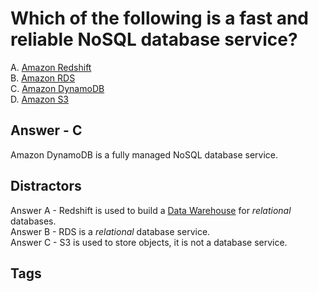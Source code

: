 # Which of the following is a fast and reliable NoSQL database service?

A. [Amazon Redshift](https://github.com/EliotKhachi//publicZk/tree/main/202309120301)  
B. [Amazon RDS](https://github.com/EliotKhachi//publicZk/tree/main/202309120141)  
C. [Amazon DynamoDB](https://github.com/EliotKhachi//publicZk/tree/main/202309120319)  
D. [Amazon S3](https://github.com/EliotKhachi//publicZk/tree/main/202309110516)  

## Answer - C
Amazon DynamoDB is a fully managed NoSQL database service.  

## Distractors
Answer A - Redshift is used to build a [Data Warehouse](https://github.com/EliotKhachi//publicZk/tree/main/202309120502) for *relational* databases.   
Answer B - RDS is a *relational* database service.   
Answer C - S3 is used to store objects, it is not a database service.  

## Tags
